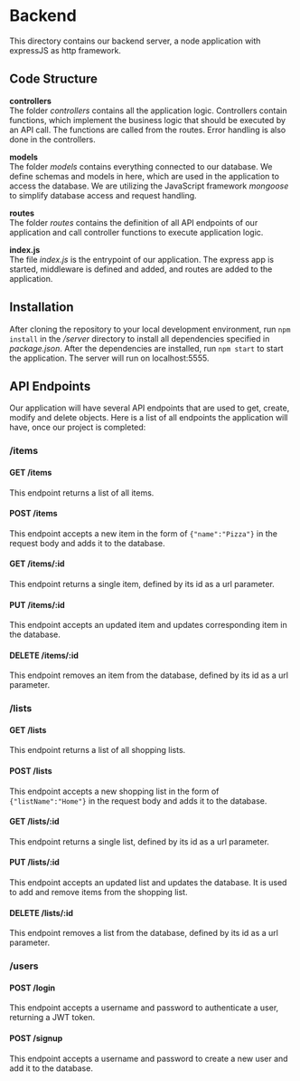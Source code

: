 # Backend
This directory contains our backend server, a node application with expressJS as http framework.

## Code Structure
**controllers** \
The folder *controllers* contains all the application logic. 
Controllers contain functions, which implement the business logic that 
should be executed by an API call. The functions are called from the 
routes. Error handling is also done in the controllers.

**models** \
The folder *models* contains everything connected to our database. 
We define schemas and models in here, which are used in the 
application to access the database. We are utilizing the JavaScript
framework *mongoose* to simplify database access and request handling.

**routes** \
The folder *routes* contains the definition of all API endpoints of
our application and call controller functions to execute application
logic.

**index.js** \
The file *index.js* is the entrypoint of our application. The express
app is started, middleware is defined and added, and routes are added
to the application.

## Installation
After cloning the repository to your local development environment,
run ```npm install``` in the */server* directory to install all 
dependencies specified in *package.json*. After the dependencies are 
installed, run ```npm start``` to start the application. The server
will run on localhost:5555.

## API Endpoints
Our application will have several API endpoints that are used to
get, create, modify and delete objects. Here is a list of all 
endpoints the application will have, once our project is completed:

### /items

#### GET /items
This endpoint returns a list of all items.

#### POST /items
This endpoint accepts a new item in the form of ```{"name":"Pizza"}```
in the request body and adds it to the database.

#### GET /items/:id
This endpoint returns a single item, defined by its id as a url
parameter.

#### PUT /items/:id
This endpoint accepts an updated item and updates corresponding item in the database.

#### DELETE /items/:id
This endpoint removes an item from the database, defined by its id 
as a url parameter.

### /lists
#### GET /lists
This endpoint returns a list of all shopping lists.

#### POST /lists
This endpoint accepts a new shopping list in the form of ```{"listName":"Home"}```
in the request body and adds it to the database.

#### GET /lists/:id
This endpoint returns a single list, defined by its id as a url
parameter.

#### PUT /lists/:id
This endpoint accepts an updated list and updates the database. It
is used to add and remove items from the shopping list.

#### DELETE /lists/:id
This endpoint removes a list from the database, defined by its id
as a url parameter.

### /users
#### POST /login
This endpoint accepts a username and password to authenticate a user,
returning a JWT token.

#### POST /signup
This endpoint accepts a username and password to create a new user
and add it to the database.





